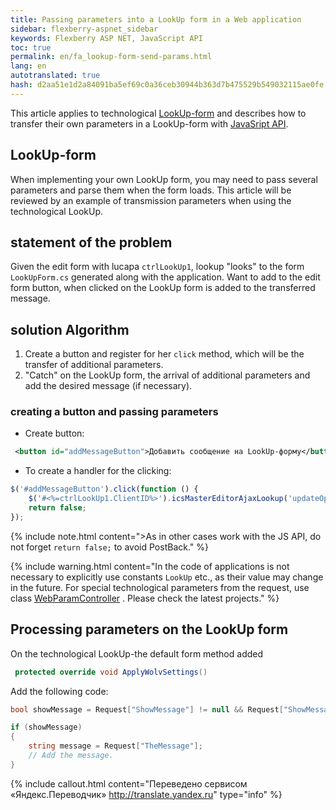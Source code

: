 ```yaml
--- 
title: Passing parameters into a LookUp form in a Web application 
sidebar: flexberry-aspnet_sidebar 
keywords: Flexberry ASP NET, JavaScript API 
toc: true 
permalink: en/fa_lookup-form-send-params.html 
lang: en 
autotranslated: true 
hash: d2aa51e1d2a84091ba5ef69c0a36ceb30944b363d7b475529b549032115ae0fe 
--- 
```


This article applies to technological [LookUp-form](fa_tech-forms-web.html) and describes how to transfer their own parameters in a LookUp-form with [JavaSript API](fa_lookup-overview.html). 

## LookUp-form 

When implementing your own LookUp form, you may need to pass several parameters and parse them when the form loads. This article will be reviewed by an example of transmission parameters when using the technological LookUp. 

## statement of the problem 

Given the edit form with lucapa `ctrlLookUp1`, lookup "looks" to the form `LookUpForm.cs` generated along with the application. 
Want to add to the edit form button, when clicked on the LookUp form is added to the transferred message. 

## solution Algorithm 

1. Create a button and register for her `click` method, which will be the transfer of additional parameters. 
2. "Catch" on the LookUp form, the arrival of additional parameters and add the desired message (if necessary). 

### creating a button and passing parameters 

* Create button: 

```xml
 <button id="addMessageButton">Добавить сообщение на LookUp-форму</button> 
``` 

* To create a handler for the clicking: 

```javascript
$('#addMessageButton').click(function () {
    $('#<%=ctrlLookUp1.ClientID%>').icsMasterEditorAjaxLookup('updateOptions', { formParams: 'ShowMessage=true&TheMessage=Сообщение' });
    return false;
});
``` 

{% include note.html content=">As in other cases work with the JS API, do not forget `return false;` to avoid PostBack." %} 


{% include warning.html content="In the code of applications is not necessary to explicitly use constants `LookUp` etc., as their value may change in the future. For special technological parameters from the request, use class [WebParamController](fa_get-query-parameters-forms.html) . Please check the latest projects." %} 

## Processing parameters on the LookUp form 

On the technological LookUp-the default form method added 

```csharp
 protected override void ApplyWolvSettings() 
``` 

Add the following code: 

```csharp
bool showMessage = Request["ShowMessage"] != null && Request["ShowMessage"] == "true";

if (showMessage)
{
    string message = Request["TheMessage"];
    // Add the message. 
}
``` 



{% include callout.html content="Переведено сервисом «Яндекс.Переводчик» <http://translate.yandex.ru>" type="info" %}
